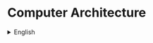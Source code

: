 # Computer Architecture

<details>
  <summary>English</summary>
  
  ### Materials
- [CS301 Computer Architecture](https://learn.saylor.org/course/view.php?id=71)
- [Introduction to Computer Architecture](http://people.cs.ksu.edu/~schmidt/300s05/Lectures/ArchNotes/arch.html) good resource
- [Geeks for Geeks](https://www.geeksforgeeks.org/computer-organization-and-architecture-tutorials/)
- [Computer Architecture Course](https://www.studytonight.com/computer-architecture/)
- [Advanced Computer Architecture](https://cs.baylor.edu/~maurer/aida/courses/archintro.pdf) important advanced concepts
- [Jim Keller: Moore's Law, Microprocessors, Abstractions, and First Principles](https://www.youtube.com/watch?v=Nb2tebYAaOA) (very interesting discussion)
</details>
